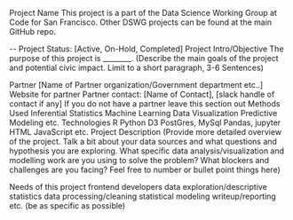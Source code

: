 Project Name
This project is a part of the Data Science Working Group at Code for San Francisco. Other DSWG projects can be found at the main GitHub repo.

-- Project Status: [Active, On-Hold, Completed]
Project Intro/Objective
The purpose of this project is ________. (Describe the main goals of the project and potential civic impact. Limit to a short paragraph, 3-6 Sentences)

Partner
[Name of Partner organization/Government department etc..]
Website for partner
Partner contact: [Name of Contact], [slack handle of contact if any]
If you do not have a partner leave this section out
Methods Used
Inferential Statistics
Machine Learning
Data Visualization
Predictive Modeling
etc.
Technologies
R
Python
D3
PostGres, MySql
Pandas, jupyter
HTML
JavaScript
etc.
Project Description
(Provide more detailed overview of the project. Talk a bit about your data sources and what questions and hypothesis you are exploring. What specific data analysis/visualization and modelling work are you using to solve the problem? What blockers and challenges are you facing? Feel free to number or bullet point things here)

Needs of this project
frontend developers
data exploration/descriptive statistics
data processing/cleaning
statistical modeling
writeup/reporting
etc. (be as specific as possible)
